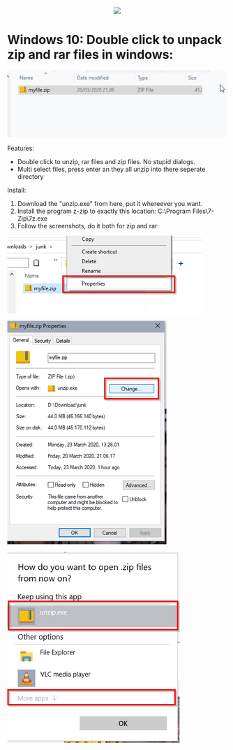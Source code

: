 <p align="center">
  <img src="zip.ico">
</p>

# Windows 10: Double click to unpack zip and rar files in windows:

![Image description](feature.gif)

Features:
* Double click to unzip, rar files and zip files. No stupid dialogs.
* Multi select files, press enter an they all unzip into there seperate directory

Install:
1. Download the "unzip.exe" from here, put it whereever you want.
2. Install the program z-zip to exactly this location: C:\Program Files\7-Zip\7z.exe
3. Follow the screenshots, do it both for zip and rar:


![Image description](__1.png)


![Image description](__2.png)


![Image description](__3.png)

